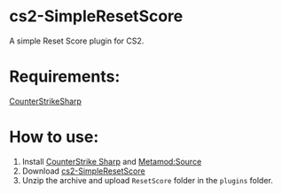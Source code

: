 # cs2-SimpleResetScore

A simple Reset Score plugin for CS2.

# Requirements:
[CounterStrikeSharp](https://github.com/roflmuffin/CounterStrikeSharp) 

# How to use:
1. Install [CounterStrike Sharp](https://github.com/roflmuffin/CounterStrikeSharp) and [Metamod:Source](https://www.sourcemm.net/downloads.php/?branch=master)
3. Download [cs2-SimpleResetScore](https://github.com/stefanx111/cs2-SimpleResetScore/releases/download/1.0.0/cs2-SimpleResetScore.zip)
4. Unzip the archive and upload `ResetScore` folder in the `plugins` folder.
